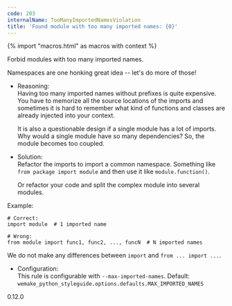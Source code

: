 ```yaml
---
code: 203
internalName: TooManyImportedNamesViolation
title: 'Found module with too many imported names: {0}'
---
```


{% import "macros.html" as macros with context %}

Forbid modules with too many imported names.

Namespaces are one honking great idea -- let's do more of those\!

  - Reasoning:  
    Having too many imported names without prefixes is quite expensive.
    You have to memorize all the source locations of the imports and
    sometimes it is hard to remember what kind of functions and classes
    are already injected into your context.
    
    It is also a questionable design if a single module has a lot of
    imports. Why would a single module have so many dependencies? So,
    the module becomes too coupled.

  - Solution:  
    Refactor the imports to import a common namespace. Something like
    `from package import module` and then use it like
    `module.function()`.
    
    Or refactor your code and split the complex module into several
    modules.

Example:

    # Correct:
    import module  # 1 imported name
    
    # Wrong:
    from module import func1, func2, ..., funcN  # N imported names

We do not make any differences between `import` and `from ... import
...`.

  - Configuration:  
    This rule is configurable with `--max-imported-names`. Default:
    `wemake_python_styleguide.options.defaults.MAX_IMPORTED_NAMES`

<div class="versionadded">

0.12.0

</div>